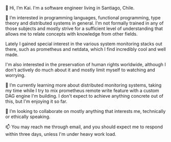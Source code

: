 👋 Hi, I’m Kai. I'm a software engineer living in Santiago, Chile.

👀 I’m interested in programming languages, functional programming,
type theory and distributed systems in general. I'm not formally
trained in any of those subjects and mostly strive for a sufficient
level of understanding that allows me to relate concepts with
knowledge from other fields.

Lately I gained special interest in the various system monitoring
stacks out there, such as prometheus and netdata, which I find
incredibly cool and well made.

I'm also interested in the preservation of human rights worldwide,
although I don't actively do much about it and mostly limit myself to
watching and worrying.

🌱 I’m currently learning more about distributed monitoring systems,
taking my time while I try to mix prometheus remote write feature
with a custom DAG engine I'm building. I don't expect to achieve
anything concrete out of this, but I'm enjoying it so far.

💞️ I’m looking to collaborate on mostly anything that interests me,
technically or ethically speaking.

📫 You may reach me through email, and you should expect me to respond
within three days, unless I'm under heavy work load.
